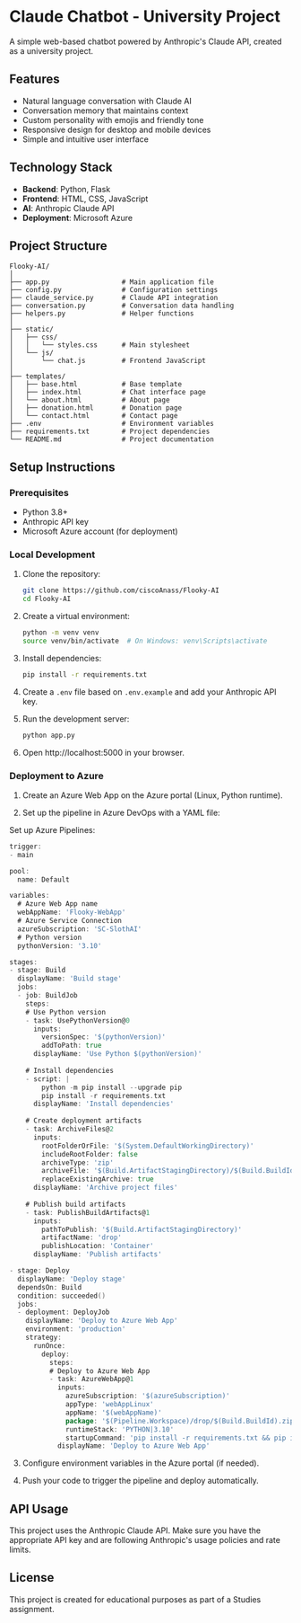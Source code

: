 # Claude Chatbot - University Project

A simple web-based chatbot powered by Anthropic's Claude API, created as a university project.

## Features

- Natural language conversation with Claude AI
- Conversation memory that maintains context
- Custom personality with emojis and friendly tone
- Responsive design for desktop and mobile devices
- Simple and intuitive user interface

## Technology Stack

- **Backend**: Python, Flask
- **Frontend**: HTML, CSS, JavaScript
- **AI**: Anthropic Claude API
- **Deployment**: Microsoft Azure

## Project Structure

```
Flooky-AI/
│
├── app.py                  # Main application file
├── config.py               # Configuration settings
├── claude_service.py       # Claude API integration
├── conversation.py         # Conversation data handling
├── helpers.py              # Helper functions
│
├── static/
│   ├── css/
│   │   └── styles.css      # Main stylesheet
│   └── js/
│       └── chat.js         # Frontend JavaScript
│
├── templates/
│   ├── base.html           # Base template 
│   ├── index.html          # Chat interface page
│   └── about.html          # About page
│   ├── donation.html       # Donation page
│   └── contact.html        # Contact page
├── .env                    # Environment variables
├── requirements.txt        # Project dependencies
└── README.md               # Project documentation
```

## Setup Instructions

### Prerequisites

- Python 3.8+
- Anthropic API key
- Microsoft Azure account (for deployment)

### Local Development

1. Clone the repository:
   ```bash
   git clone https://github.com/ciscoAnass/Flooky-AI
   cd Flooky-AI
   ```

2. Create a virtual environment:
   ```bash
   python -m venv venv
   source venv/bin/activate  # On Windows: venv\Scripts\activate
   ```

3. Install dependencies:
   ```bash
   pip install -r requirements.txt
   ```

4. Create a `.env` file based on `.env.example` and add your Anthropic API key.

5. Run the development server:
   
   ```bash
   python app.py
   ```

6. Open http://localhost:5000 in your browser.

### Deployment to Azure

1. Create an Azure Web App on the Azure portal (Linux, Python runtime).

2. Set up the pipeline in Azure DevOps with a YAML file:

Set up Azure Pipelines:

```go
trigger:
- main

pool:
  name: Default

variables:
  # Azure Web App name
  webAppName: 'Flooky-WebApp'
  # Azure Service Connection
  azureSubscription: 'SC-SlothAI'
  # Python version
  pythonVersion: '3.10'

stages:
- stage: Build
  displayName: 'Build stage'
  jobs:
  - job: BuildJob
    steps:
    # Use Python version
    - task: UsePythonVersion@0
      inputs:
        versionSpec: '$(pythonVersion)'
        addToPath: true
      displayName: 'Use Python $(pythonVersion)'
    
    # Install dependencies
    - script: |
        python -m pip install --upgrade pip
        pip install -r requirements.txt
      displayName: 'Install dependencies'
    
    # Create deployment artifacts
    - task: ArchiveFiles@2
      inputs:
        rootFolderOrFile: '$(System.DefaultWorkingDirectory)'
        includeRootFolder: false
        archiveType: 'zip'
        archiveFile: '$(Build.ArtifactStagingDirectory)/$(Build.BuildId).zip'
        replaceExistingArchive: true
      displayName: 'Archive project files'
    
    # Publish build artifacts
    - task: PublishBuildArtifacts@1
      inputs:
        pathToPublish: '$(Build.ArtifactStagingDirectory)'
        artifactName: 'drop'
        publishLocation: 'Container'
      displayName: 'Publish artifacts'

- stage: Deploy
  displayName: 'Deploy stage'
  dependsOn: Build
  condition: succeeded()
  jobs:
  - deployment: DeployJob
    displayName: 'Deploy to Azure Web App'
    environment: 'production'
    strategy:
      runOnce:
        deploy:
          steps:
          # Deploy to Azure Web App
          - task: AzureWebApp@1
            inputs:
              azureSubscription: '$(azureSubscription)'
              appType: 'webAppLinux'
              appName: '$(webAppName)'
              package: '$(Pipeline.Workspace)/drop/$(Build.BuildId).zip'
              runtimeStack: 'PYTHON|3.10'
              startupCommand: 'pip install -r requirements.txt && pip install gunicorn && gunicorn --bind=0.0.0.0:8000 app:app'
            displayName: 'Deploy to Azure Web App'
```

3. Configure environment variables in the Azure portal (if needed).

4. Push your code to trigger the pipeline and deploy automatically.

## API Usage

This project uses the Anthropic Claude API. Make sure you have the appropriate API key and are following Anthropic's usage policies and rate limits.

## License

This project is created for educational purposes as part of a Studies assignment.
